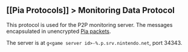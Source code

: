 [[Pia Protocols]] > Monitoring Data Protocol
---

This protocol is used for the P2P monitoring server. The messages encapsulated in unencrypted [Pia packets](Pia-Protocol).

The server is at `g<game server id>-%.p.srv.nintendo.net`, port 34343.

